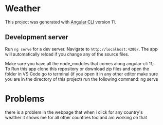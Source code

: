 # Weather

This project was generated with [Angular CLI](https://github.com/angular/angular-cli) version 11.

## Development server

Run `ng serve` for a dev server. Navigate to `http://localhost:4200/`. The app will automatically reload if you change any of the source files.

Make sure you have all the node_modules that comes along angular-cli 11;
To Run this app clone this repository or download zip files and open the folder in VS Code go to terminal (if you open it in any other editor make sure you are in the directory of this project) run the following command:
ng serve


# Problems
there is a problem in the webpage that when i click for any country's weather it shows me for all other countries too and am working on that
